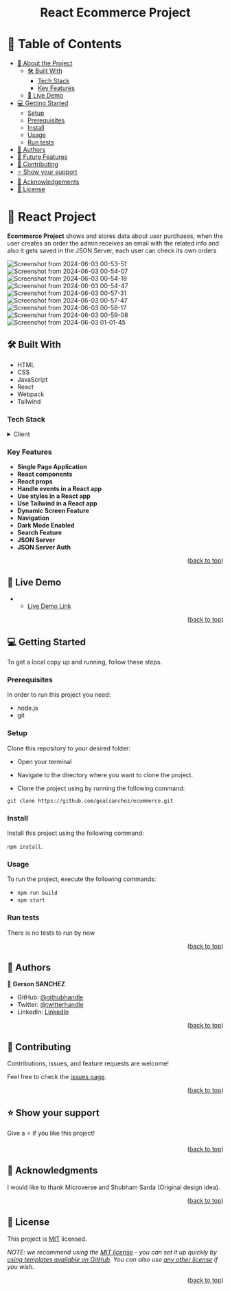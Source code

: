<a name="readme-top"></a>

<div align="center">

<h1><b>React Ecommerce Project</b></h1>

</div>

<!-- TABLE OF CONTENTS -->

# 📗 Table of Contents

- [📖 About the Project](#about-project)
  - [🛠 Built With](#built-with)
    - [Tech Stack](#tech-stack)
    - [Key Features](#key-features)
  - [🚀 Live Demo](#live-demo)
- [💻 Getting Started](#getting-started)
  - [Setup](#setup)
  - [Prerequisites](#prerequisites)
  - [Install](#install)
  - [Usage](#usage)
  - [Run tests](#run-tests)
- [👥 Authors](#authors)
- [🔭 Future Features](#future-features)
- [🤝 Contributing](#contributing)
- [⭐️ Show your support](#support)
- [🙏 Acknowledgements](#acknowledgements)
- [📝 License](#license)

<!-- PROJECT DESCRIPTION -->

# 📖 React Project <a name="about-project"></a>

**Ecommerce Project** shows and stores data about user purchases, when the user creates an order the admin receives an email with the related info and also it gets saved in the JSON Server, each user can check its own orders

![Screenshot from 2024-06-03 00-53-51](https://github.com/gealsanchez/ecommerce/assets/94255143/7422969d-f802-48ee-9be1-8067a2564064)
![Screenshot from 2024-06-03 00-54-07](https://github.com/gealsanchez/ecommerce/assets/94255143/60ab09bb-aba0-4f47-9af5-a0680a467d06)
![Screenshot from 2024-06-03 00-54-18](https://github.com/gealsanchez/ecommerce/assets/94255143/0f5fe311-838d-48df-80ff-ace2a30c4d72)
![Screenshot from 2024-06-03 00-54-47](https://github.com/gealsanchez/ecommerce/assets/94255143/5961ae16-676b-4e85-832d-2b10839ac203)
![Screenshot from 2024-06-03 00-57-31](https://github.com/gealsanchez/ecommerce/assets/94255143/f9424dd5-675e-4cc2-8272-02a838940fe8)
![Screenshot from 2024-06-03 00-57-47](https://github.com/gealsanchez/ecommerce/assets/94255143/ad64718e-43a4-4d93-90b5-bbf7a4fafaad)
![Screenshot from 2024-06-03 00-58-17](https://github.com/gealsanchez/ecommerce/assets/94255143/b8984439-4749-4267-bf78-759f57fb982c)
![Screenshot from 2024-06-03 00-59-08](https://github.com/gealsanchez/ecommerce/assets/94255143/bb330e59-b2d9-4f12-95ba-0176f547698f)
![Screenshot from 2024-06-03 01-01-45](https://github.com/gealsanchez/ecommerce/assets/94255143/31961876-bad2-42b6-b731-e632943ade5a)

## 🛠 Built With <a name="built-with"></a>

 - HTML
 - CSS
 - JavaScript
 - React
 - Webpack
 - Tailwind

### Tech Stack <a name="tech-stack"></a>

<details>
  <summary>Client</summary>
  <ul>
    <li><a href="https://reactjs.org/">React.js</a></li>
  </ul>
</details>

### Key Features <a name="key-features"></a>

- **Single Page Application**
- **React components**
- **React props**
- **Handle events in a React app**
- **Use styles in a React app**
- **Use Tailwind in a React app**
- **Dynamic Screen Feature**
- **Navigation**
- **Dark Mode Enabled**
- **Search Feature**
- **JSON Server**
- **JSON Server Auth**

<p align="right">(<a href="#readme-top">back to top</a>)</p>

## 🚀 Live Demo <a name="live-demo"></a>

- - [Live Demo Link](https://main--beercatbog-official.netlify.app/)

<p align="right">(<a href="#readme-top">back to top</a>)</p>

## 💻 Getting Started <a name="getting-started"></a>

To get a local copy up and running, follow these steps.

### Prerequisites

In order to run this project you need:
- node.js
- git

### Setup

Clone this repository to your desired folder:

- Open your terminal

- Navigate to the directory where you want to clone the project.

- Clone the project using by running the following command:

`git clone https://github.com/gealsanchez/ecommerce.git`

### Install

Install this project using the following command: 

`npm install`.

### Usage

To run the project, execute the following commands:

- `npm run build`
- `npm start`

### Run tests

There is no tests to run by now

<p align="right">(<a href="#readme-top">back to top</a>)</p>

## 👥 Authors <a name="authors"></a>

👤 **Gerson SANCHEZ**

- GitHub: [@githubhandle](https://github.com/gealsanchez)
- Twitter: [@twitterhandle](https://twitter.com/gealsanchez)
- LinkedIn: [LinkedIn](https://www.linkedin.com/in/gerson-sanchez-88309b57/)

<p align="right">(<a href="#readme-top">back to top</a>)</p>

## 🤝 Contributing <a name="contributing"></a>

Contributions, issues, and feature requests are welcome!

Feel free to check the [issues page](../../issues/).

<p align="right">(<a href="#readme-top">back to top</a>)</p>

## ⭐️ Show your support <a name="support"></a>

Give a ⭐️ if you like this project!

<p align="right">(<a href="#readme-top">back to top</a>)</p>

## 🙏 Acknowledgments <a name="acknowledgements"></a>

I would like to thank Microverse and Shubham Sarda (Original design idea).

<p align="right">(<a href="#readme-top">back to top</a>)</p>

<!-- LICENSE -->

## 📝 License <a name="license"></a>

This project is [MIT](./LICENSE) licensed.

_NOTE: we recommend using the [MIT license](https://choosealicense.com/licenses/mit/) - you can set it up quickly by [using templates available on GitHub](https://docs.github.com/en/communities/setting-up-your-project-for-healthy-contributions/adding-a-license-to-a-repository). You can also use [any other license](https://choosealicense.com/licenses/) if you wish._

<p align="right">(<a href="#readme-top">back to top</a>)</p>
